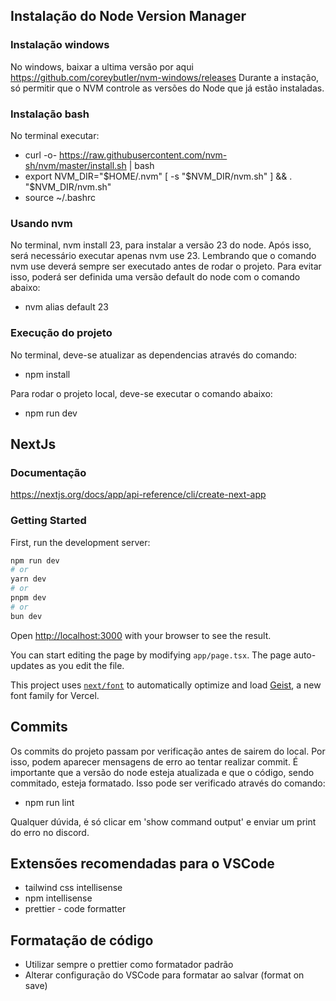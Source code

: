 ## Instalação do Node Version Manager

### Instalação windows

No windows, baixar a ultima versão por aqui https://github.com/coreybutler/nvm-windows/releases
Durante a instação, só permitir que o NVM controle as versões do Node que já estão instaladas.

### Instalação bash

No terminal executar:

- curl -o- https://raw.githubusercontent.com/nvm-sh/nvm/master/install.sh | bash
- export NVM_DIR="$HOME/.nvm"
[ -s "$NVM_DIR/nvm.sh" ] && \. "$NVM_DIR/nvm.sh"
- source ~/.bashrc

### Usando nvm

No terminal, nvm install 23, para instalar a versão 23 do node. Após isso, será necessário executar apenas nvm use 23.
Lembrando que o comando nvm use deverá sempre ser executado antes de rodar o projeto. Para evitar isso, poderá ser definida uma versão default
do node com o comando abaixo:

- nvm alias default 23

### Execução do projeto

No terminal, deve-se atualizar as dependencias através do comando:

- npm install

Para rodar o projeto local, deve-se executar o comando abaixo:

- npm run dev

## NextJs

### Documentação

https://nextjs.org/docs/app/api-reference/cli/create-next-app

### Getting Started

First, run the development server:

```bash
npm run dev
# or
yarn dev
# or
pnpm dev
# or
bun dev
```

Open [http://localhost:3000](http://localhost:3000) with your browser to see the result.

You can start editing the page by modifying `app/page.tsx`. The page auto-updates as you edit the file.

This project uses [`next/font`](https://nextjs.org/docs/app/building-your-application/optimizing/fonts) to automatically optimize and load [Geist](https://vercel.com/font), a new font family for Vercel.

## Commits

Os commits do projeto passam por verificação antes de sairem do local. Por isso, podem aparecer mensagens de erro ao tentar realizar commit. É importante
que a versão do node esteja atualizada e que o código, sendo commitado, esteja formatado. Isso pode ser verificado através do comando:

- npm run lint

Qualquer dúvida, é só clicar em 'show command output' e enviar um print do erro no discord.

## Extensões recomendadas para o VSCode

- tailwind css intellisense
- npm intellisense
- prettier - code formatter

## Formatação de código

- Utilizar sempre o prettier como formatador padrão
- Alterar configuração do VSCode para formatar ao salvar (format on save)

